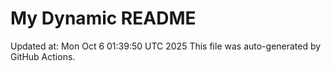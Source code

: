 # My Dynamic README
Updated at: Mon Oct  6 01:39:50 UTC 2025
This file was auto-generated by GitHub Actions.
